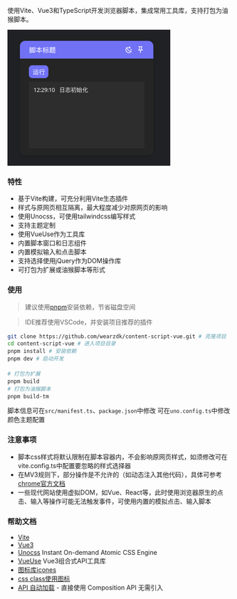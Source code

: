 使用Vite、Vue3和TypeScript开发浏览器脚本，集成常用工具库，支持打包为油猴脚本。

<picture>
<img src="./assets/image.png" alt="示例" align="left" />
</picture>
<br clear="left" />

### 特性

- 基于Vite构建，可充分利用Vite生态插件
- 样式与原网页相互隔离，最大程度减少对原网页的影响
- 使用Unocss，可使用tailwindcss编写样式
- 支持主题定制
- 使用VueUse作为工具库
- 内置脚本窗口和日志组件
- 内置模拟输入和点击脚本
- 支持选择使用jQuery作为DOM操作库
- 可打包为扩展或油猴脚本等形式

### 使用

> 建议使用[pnpm](https://pnpm.io/zh/)安装依赖，节省磁盘空间

> IDE推荐使用VSCode，并安装项目推荐的插件

```bash
git clone https://github.com/wearzdk/content-script-vue.git # 克隆项目
cd content-script-vue # 进入项目目录
pnpm install # 安装依赖
pnpm dev # 启动开发

# 打包为扩展
pnpm build
# 打包为油猴脚本
pnpm build-tm
```

脚本信息可在`src/manifest.ts`、`package.json`中修改
可在`uno.config.ts`中修改颜色主题配置

### 注意事项

- 脚本css样式将默认限制在脚本容器内，不会影响原网页样式，如须修改可在vite.config.ts中配置要忽略的样式选择器
- 在MV3规则下，部分操作是不允许的（如动态注入其他代码），具体可参考[chrome官方文档](https://developer.chrome.com/docs/extensions/mv3/intro/mv3-migration/)
- 一些现代网站使用虚拟DOM，如Vue、React等，此时使用浏览器原生的点击、输入等操作可能无法触发事件，可使用内置的模拟点击、输入脚本

### 帮助文档

- [Vite](https://cn.vitejs.dev/)
- [Vue3](https://cn.vuejs.org/)
- [Unocss](https://unocss.dev/) Instant On-demand Atomic CSS Engine
- [VueUse](https://vueuse.org/) Vue3组合式API工具库
- [图标库icones](https://icones.js.org/)
- [css class使用图标](https://github.com/antfu/unocss/tree/main/packages/preset-icons)
- [API 自动加载](https://github.com/antfu/unplugin-auto-import) - 直接使用 Composition API 无需引入
